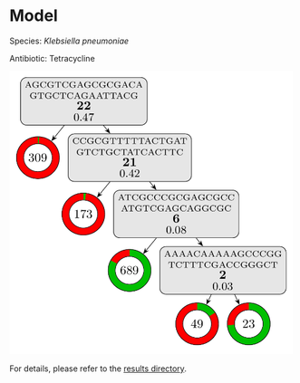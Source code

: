 
# Model

Species: *Klebsiella pneumoniae*

Antibiotic: Tetracycline

<img src="./model.png" width=500 height=500 />

For details, please refer to the [results directory](../../../../../results/cart_b/klebsiella%20pneumoniae/tetracycline/repeat_8/).

